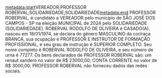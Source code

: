<metadata:start>VEREADOR;PROFESSOR ROBERVAL;SOLIDARIEDADE;SOLIDARIEDADE<metadata:end>
PROFESSOR ROBERVAL, é candidato a VEREADOR pelo município de SÃO JOSÉ DOS CAMPOS - SP na eleição MUNICIPAL de 2024 pelo SOLIDARIEDADE (SOLIDARIEDADE). ROBERVAL RODOLFO DE OLIVEIRA é CASADO(A), nasceu em 18/01/1974, se declara do gênero MASCULINO da cor/raça BRANCA, sua ocupação é PROFESSOR E INSTRUTOR DE FORMAÇÃO PROFISSIONAL, e seu grau de instrução é SUPERIOR COMPLETO. Seu nome completo é ROBERVAL RODOLFO DE OLIVEIRA, e seu número de urna é 77277.
Os bens declarados de PROFESSOR ROBERVAL são: um renaut sandero  no valor de R$ 23000,00; CONTA CORRENTE no valor de R$ 3000,00; 
PROFESSOR ROBERVAL não forneceu dados das redes sociais.